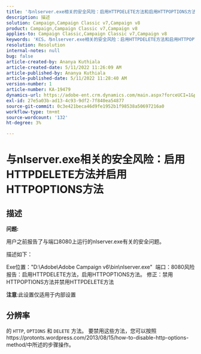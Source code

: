 ```yaml
---
title: '与nlserver.exe相关的安全风险：启用HTTPDELETE方法和启用HTTPOPTIONS方法'
description: 描述
solution: Campaign,Campaign Classic v7,Campaign v8
product: Campaign,Campaign Classic v7,Campaign v8
applies-to: Campaign Classic,Campaign Classic v7,Campaign v8
keywords: 'KCS，与nlserver.exe相关的安全风险：启用HTTPDELETE方法和启用HTTPOPTIONS方法'
resolution: Resolution
internal-notes: null
bug: false
article-created-by: Ananya Kuthiala
article-created-date: 5/11/2022 11:26:09 AM
article-published-by: Ananya Kuthiala
article-published-date: 5/11/2022 11:28:40 AM
version-number: 1
article-number: KA-19479
dynamics-url: https://adobe-ent.crm.dynamics.com/main.aspx?forceUCI=1&pagetype=entityrecord&etn=knowledgearticle&id=e5463922-1dd1-ec11-a7b5-0022480a8e40
exl-id: 27e5a03b-ad13-4c93-9df2-7f840ea54877
source-git-commit: 0c3e421beca46d9fe1952b1f98538a50697216a0
workflow-type: tm+mt
source-wordcount: '132'
ht-degree: 3%

---
```


# 与nlserver.exe相关的安全风险：启用HTTPDELETE方法并启用HTTPOPTIONS方法

## 描述


<b>问题:</b>

用户之前报告了与端口8080上运行的nlserver.exe有关的安全问题。

描述如下：

Exe位置：&quot;D:\Adobe\Adobe Campaign v6\bin\nlserver.exe&quot; 
端口：8080风险报告：启用HTTPDELETE方法，启用HTTPOPTIONS方法。
修正：禁用HTTPOPTIONS方法并禁用HTTPDELETE方法



<b>注意</b>:此设置仅适用于内部设置


## 分辨率


的 `HTTP`, `OPTIONS` 和 `DELETE` 方法。 要禁用这些方法，您可以按照https://protonts.wordpress.com/2013/08/15/how-to-disable-http-options-method/中所述的步骤操作。
